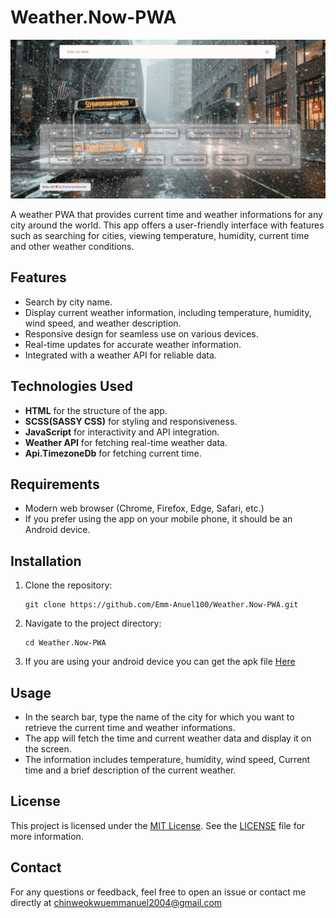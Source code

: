# Weather.Now-PWA

![Weather App Screenshot](./public/Images/app-picture.PNG)

A weather PWA that provides current time and weather informations for any city around the world. This app offers a user-friendly interface with features such as searching for cities, viewing temperature, humidity, current time and other weather conditions.

## Features

- Search by city name.
- Display current weather information, including temperature, humidity, wind speed, and weather description.
- Responsive design for seamless use on various devices.
- Real-time updates for accurate weather information.
- Integrated with a weather API for reliable data.

## Technologies Used

- **HTML** for the structure of the app.
- **SCSS(SASSY CSS)** for styling and responsiveness.
- **JavaScript** for interactivity and API integration.
- **Weather API** for fetching real-time weather data.
- **Api.TimezoneDb** for fetching current time.

## Requirements

- Modern web browser (Chrome, Firefox, Edge, Safari, etc.)
- If you prefer using the app on your mobile phone, it should be an Android device.

## Installation

1. Clone the repository:

    ```shell
    git clone https://github.com/Emm-Anuel100/Weather.Now-PWA.git
    ```

2. Navigate to the project directory:

    ```shell
   cd Weather.Now-PWA
    ```

3. If you are using your android device you can get the apk file  [Here](/Android-Apk-file/android/app-release.apk)


## Usage

- In the search bar, type the name of the city for which you want to retrieve the current time and weather informations.
- The app will fetch the time and current weather data and display it on the screen.
- The information includes temperature, humidity, wind speed, Current time and a brief description of the current weather.


## License

This project is licensed under the [MIT License](LICENSE). See the [LICENSE](LICENSE) file for more information.


## Contact

For any questions or feedback, feel free to open an issue or contact me directly at chinweokwuemmanuel2004@gmail.com

